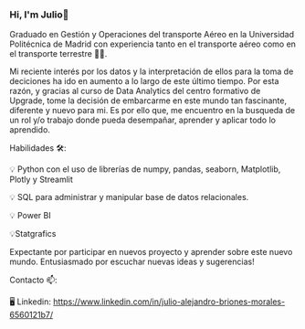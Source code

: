 ### Hi, I'm  Julio👋

Graduado en Gestión y Operaciones del transporte Aéreo en la Universidad Politécnica de Madrid con experiencia tanto en el transporte aéreo como en el transporte terrestre 👨‍🎓.

Mi reciente interés por los datos y la interpretación de ellos para la toma de deciciones ha ido en aumento a lo largo de este último tiempo. Por esta razón, y gracias al curso de Data Analytics del centro formativo de Upgrade, tome la decisión de embarcarme en este mundo tan fascinante, diferente y nuevo para mi. Es por ello que, me encuentro en la busqueda de un rol y/o trabajo donde pueda desempañar, aprender y aplicar todo lo aprendido.


Habilidades 🛠️:

💡 Python con el uso de librerías de numpy, pandas, seaborn, Matplotlib, Plotly y Streamlit

💡 SQL para administrar y manipular base de datos relacionales.

💡 Power BI

💡Statgrafics


Expectante por participar en nuevos proyecto y aprender sobre este nuevo mundo. Entusiasmado por escuchar nuevas ideas y sugerencias!


Contacto 📫:

🖥️ Linkedin: https://www.linkedin.com/in/julio-alejandro-briones-morales-6560121b7/

